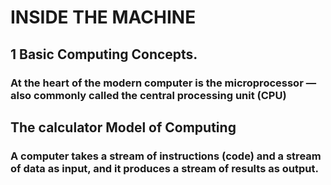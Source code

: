 # INSIDE THE MACHINE

## 1 Basic Computing Concepts.

### At the heart of the modern computer is the microprocessor —also commonly called the central processing unit (CPU)

## The calculator Model of Computing

### A computer takes a stream of instructions (code) and a stream of data as input, and it produces a stream of results as output.

